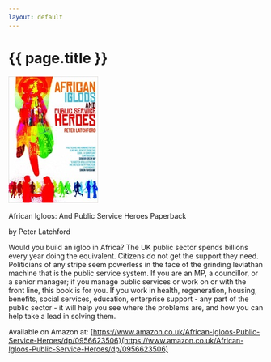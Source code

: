 ```yaml
---
layout: default
---
```

# {{ page.title }}

![African Igloos Cover](/img/AfricanIgloos.jpg)

African Igloos: And Public Service Heroes Paperback

by Peter Latchford 

Would you build an igloo in Africa? The UK public sector spends billions every year doing the equivalent. Citizens do not get the support they need. Politicians of any stripe seem powerless in the face of the grinding leviathan machine that is the public service system. If you are an MP, a councillor, or a senior manager; if you manage public services or work on or with the front line, this book is for you. If you work in health, regeneration, housing, benefits, social services, education, enterprise support - any part of the public sector - it will help you see where the problems are, and how you can help take a lead in solving them.

Available on Amazon at:
[https://www.amazon.co.uk/African-Igloos-Public-Service-Heroes/dp/0956623506}(https://www.amazon.co.uk/African-Igloos-Public-Service-Heroes/dp/0956623506)
